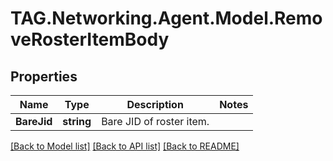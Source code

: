 # TAG.Networking.Agent.Model.RemoveRosterItemBody

## Properties

Name | Type | Description | Notes
------------ | ------------- | ------------- | -------------
**BareJid** | **string** | Bare JID of roster item. | 

[[Back to Model list]](../README.md#documentation-for-models) [[Back to API list]](../README.md#documentation-for-api-endpoints) [[Back to README]](../README.md)

